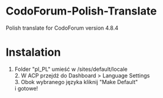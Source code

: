 # CodoForum-Polish-Translate

Polish translate for CodoForum version 4.8.4 

# Instalation

1. Folder "pl_PL" umieść w /sites/default/locale
<br>2. W ACP przejdź do Dashboard > Language Settings
<br>3. Obok wybranego języka kliknij "Make Default"
<br> i gotowe!
